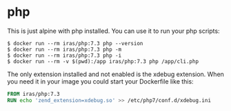 # php

This is just alpine with php installed. You can use it to run your php scripts:

```console
$ docker run --rm iras/php:7.3 php --version
$ docker run --rm iras/php:7.3 php -m
$ docker run --rm iras/php:7.3 php -i
$ docker run --rm -v $(pwd):/app iras/php:7.3 php /app/cli.php
```

The only extension installed and not enabled is the xdebug extension. When you need it in your image you could start
your Dockerfile like this:

```Dockerfile
FROM iras/php:7.3
RUN echo 'zend_extension=xdebug.so' >> /etc/php7/conf.d/xdebug.ini
```
